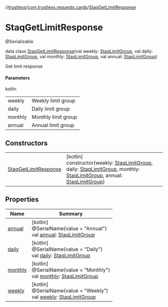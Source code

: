 //[trustless](../../../index.md)/[com.trustless.requests.cards](../index.md)/[StaqGetLimitResponse](index.md)

# StaqGetLimitResponse

@Serializable

data class [StaqGetLimitResponse](index.md)(val weekly: [StaqLimitGroup](../-staq-limit-group/index.md), val daily: [StaqLimitGroup](../-staq-limit-group/index.md), val monthly: [StaqLimitGroup](../-staq-limit-group/index.md), val annual: [StaqLimitGroup](../-staq-limit-group/index.md))

Get limit response

#### Parameters

kotlin

| | |
|---|---|
| weekly | Weekly limit group |
| daily | Daily limit group |
| monthly | Monthly limit group |
| annual | Annual limit group |

## Constructors

| | |
|---|---|
| [StaqGetLimitResponse](-staq-get-limit-response.md) | [kotlin]<br>constructor(weekly: [StaqLimitGroup](../-staq-limit-group/index.md), daily: [StaqLimitGroup](../-staq-limit-group/index.md), monthly: [StaqLimitGroup](../-staq-limit-group/index.md), annual: [StaqLimitGroup](../-staq-limit-group/index.md)) |

## Properties

| Name | Summary |
|---|---|
| [annual](annual.md) | [kotlin]<br>@SerialName(value = &quot;Annual&quot;)<br>val [annual](annual.md): [StaqLimitGroup](../-staq-limit-group/index.md) |
| [daily](daily.md) | [kotlin]<br>@SerialName(value = &quot;Daily&quot;)<br>val [daily](daily.md): [StaqLimitGroup](../-staq-limit-group/index.md) |
| [monthly](monthly.md) | [kotlin]<br>@SerialName(value = &quot;Monthly&quot;)<br>val [monthly](monthly.md): [StaqLimitGroup](../-staq-limit-group/index.md) |
| [weekly](weekly.md) | [kotlin]<br>@SerialName(value = &quot;Weekly&quot;)<br>val [weekly](weekly.md): [StaqLimitGroup](../-staq-limit-group/index.md) |
